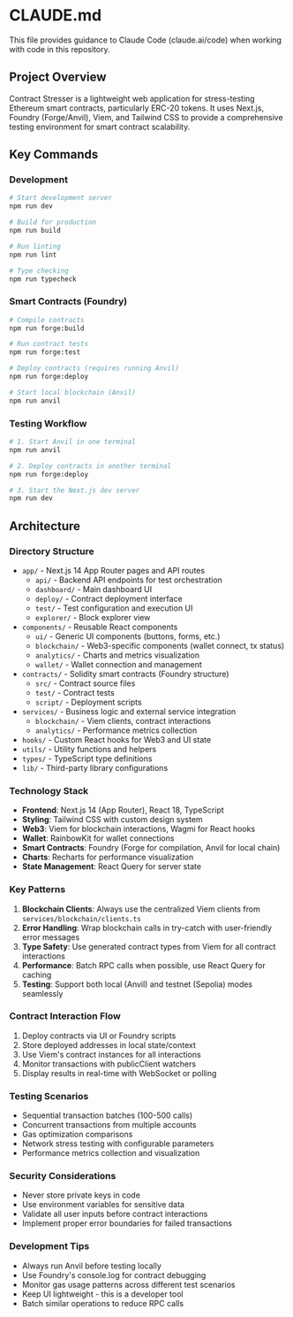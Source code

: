 # CLAUDE.md

This file provides guidance to Claude Code (claude.ai/code) when working with code in this repository.

## Project Overview

Contract Stresser is a lightweight web application for stress-testing Ethereum smart contracts, particularly ERC-20 tokens. It uses Next.js, Foundry (Forge/Anvil), Viem, and Tailwind CSS to provide a comprehensive testing environment for smart contract scalability.

## Key Commands

### Development
```bash
# Start development server
npm run dev

# Build for production
npm run build

# Run linting
npm run lint

# Type checking
npm run typecheck
```

### Smart Contracts (Foundry)
```bash
# Compile contracts
npm run forge:build

# Run contract tests
npm run forge:test

# Deploy contracts (requires running Anvil)
npm run forge:deploy

# Start local blockchain (Anvil)
npm run anvil
```

### Testing Workflow
```bash
# 1. Start Anvil in one terminal
npm run anvil

# 2. Deploy contracts in another terminal
npm run forge:deploy

# 3. Start the Next.js dev server
npm run dev
```

## Architecture

### Directory Structure
- `app/` - Next.js 14 App Router pages and API routes
  - `api/` - Backend API endpoints for test orchestration
  - `dashboard/` - Main dashboard UI
  - `deploy/` - Contract deployment interface
  - `test/` - Test configuration and execution UI
  - `explorer/` - Block explorer view
- `components/` - Reusable React components
  - `ui/` - Generic UI components (buttons, forms, etc.)
  - `blockchain/` - Web3-specific components (wallet connect, tx status)
  - `analytics/` - Charts and metrics visualization
  - `wallet/` - Wallet connection and management
- `contracts/` - Solidity smart contracts (Foundry structure)
  - `src/` - Contract source files
  - `test/` - Contract tests
  - `script/` - Deployment scripts
- `services/` - Business logic and external service integration
  - `blockchain/` - Viem clients, contract interactions
  - `analytics/` - Performance metrics collection
- `hooks/` - Custom React hooks for Web3 and UI state
- `utils/` - Utility functions and helpers
- `types/` - TypeScript type definitions
- `lib/` - Third-party library configurations

### Technology Stack
- **Frontend**: Next.js 14 (App Router), React 18, TypeScript
- **Styling**: Tailwind CSS with custom design system
- **Web3**: Viem for blockchain interactions, Wagmi for React hooks
- **Wallet**: RainbowKit for wallet connections
- **Smart Contracts**: Foundry (Forge for compilation, Anvil for local chain)
- **Charts**: Recharts for performance visualization
- **State Management**: React Query for server state

### Key Patterns

1. **Blockchain Clients**: Always use the centralized Viem clients from `services/blockchain/clients.ts`
2. **Error Handling**: Wrap blockchain calls in try-catch with user-friendly error messages
3. **Type Safety**: Use generated contract types from Viem for all contract interactions
4. **Performance**: Batch RPC calls when possible, use React Query for caching
5. **Testing**: Support both local (Anvil) and testnet (Sepolia) modes seamlessly

### Contract Interaction Flow
1. Deploy contracts via UI or Foundry scripts
2. Store deployed addresses in local state/context
3. Use Viem's contract instances for all interactions
4. Monitor transactions with publicClient watchers
5. Display results in real-time with WebSocket or polling

### Testing Scenarios
- Sequential transaction batches (100-500 calls)
- Concurrent transactions from multiple accounts
- Gas optimization comparisons
- Network stress testing with configurable parameters
- Performance metrics collection and visualization

### Security Considerations
- Never store private keys in code
- Use environment variables for sensitive data
- Validate all user inputs before contract interactions
- Implement proper error boundaries for failed transactions

### Development Tips
- Always run Anvil before testing locally
- Use Foundry's console.log for contract debugging
- Monitor gas usage patterns across different test scenarios
- Keep UI lightweight - this is a developer tool
- Batch similar operations to reduce RPC calls